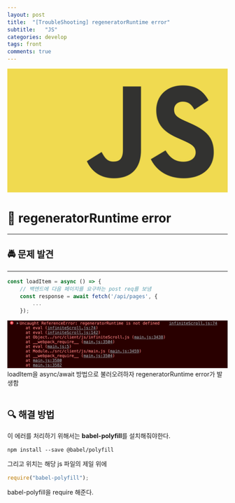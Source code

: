 ```yaml
---
layout: post
title:  "[TroubleShooting] regeneratorRuntime error"
subtitle:   "JS"
categories: develop
tags: front
comments: true
---
```

![1-1](/assets/img/web/js.png)         
# 🌟 regeneratorRuntime error
---
## 🚔 문제 발견
---
```js
const loadItem = async () => {
    // 백엔드에 다음 페이지를 요구하는 post req를 보냄
    const response = await fetch('/api/pages', {
        ...
    });
```
![1-1](/assets/img/web/2021-09-07/1-2.png)         
loadItem을 async/await 방법으로 불러오려하자 regeneratorRuntime error가 발생함      
<br/>

## 🔍 해결 방법
이 에러를 처리하기 위해서는 **babel-polyfill**를 설치해줘야한다.        
```
npm install --save @babel/polyfill
```
그리고 위치는 해당 js 파일의 제일 위에          
```js
require("babel-polyfill");
```
babel-polyfill을 require 해준다.       